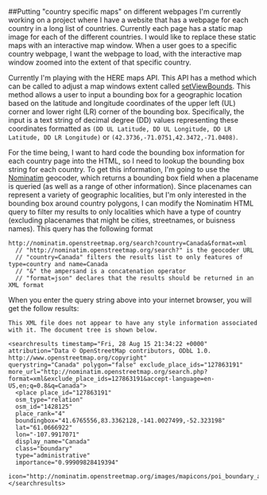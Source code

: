 ##Putting "country specific maps" on different webpages
I'm currently working on a project where I have a website that has a webpage for each country in a long list of countries.  Currently each page has a static map image for each of the different countries.  I would like to replace these static maps with an interactive map window.  When a user goes to a specific country webpage, I want the webpage to load, with the interactive map window zoomed into the extent of that specific country.

Currently I'm playing with the HERE maps API.  This API has a method which can be called to adjust a map windows extent called [setViewBounds](https://developer.here.com/api-explorer/maps-js/maps/map-using-view-bounds).  This method allows a user to input a bounding box for a geographic location based on the latitude and longitude coordinates of the upper left (UL) corner and lower right (LR) corner of the bounding box. Specifically, the input is a text string of decimal degree (DD) values representing these coordinates formatted as `(DD UL Latitude, DD UL Longitude, DD LR Latitude, DD LR Longitude)` or `(42.3736,-71.0751,42.3472,-71.0408)`.

For the time being, I want to hard code the bounding box information for each country page into the HTML, so I need to lookup the bounding box string for each country.  To get this information, I'm going to use the [Nominatim](http://wiki.openstreetmap.org/wiki/Nominatim) geocoder, which returns a bounding box field when a placename is queried (as well as a range of other information).  Since placenames can represent a variety of geographic localities, but I'm only interested in the bounding box around country polygons, I can modify the Nominatim HTML query to filter my results to only localities which have a type of country (excluding placenames that might be cities, streetnames, or buisness names).  This query has the following format

```
http://nominatim.openstreetmap.org/search?country=Canada&format=xml
  // "http://nominatim.openstreetmap.org/search?" is the geocoder URL
  // "country=Canada" filters the results list to only features of type=country and name=Canada
  // "&" the ampersand is a concatenation operator
  // "format=json" declares that the results should be returned in an XML format
```
When you enter the query string above into your internet browser, you will get the follow results:  

```
This XML file does not appear to have any style information associated with it. The document tree is shown below.

<searchresults timestamp="Fri, 28 Aug 15 21:34:22 +0000" 
attribution="Data © OpenStreetMap contributors, ODbL 1.0. http://www.openstreetmap.org/copyright" 
querystring="Canada" polygon="false" exclude_place_ids="127863191" more_url="http://nominatim.openstreetmap.org/search.php?format=xml&exclude_place_ids=127863191&accept-language=en-US,en;q=0.8&q=Canada">
  <place place_id="127863191" 
  osm_type="relation" 
  osm_id="1428125" 
  place_rank="4" 
  boundingbox="41.6765556,83.3362128,-141.0027499,-52.323198" 
  lat="61.0666922" 
  lon="-107.9917071" 
  display_name="Canada" 
  class="boundary" 
  type="administrative" 
  importance="0.99909828419394" 
  icon="http://nominatim.openstreetmap.org/images/mapicons/poi_boundary_administrative.p.20.png"/>
</searchresults>
```
